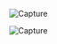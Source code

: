 ![Capture](https://user-images.githubusercontent.com/63875409/123982830-fa4a3100-d9e0-11eb-9820-eb17f75a9bb8.PNG)


![Capture](https://user-images.githubusercontent.com/63875409/123983110-3c737280-d9e1-11eb-948e-34a1eb9fa643.PNG)
